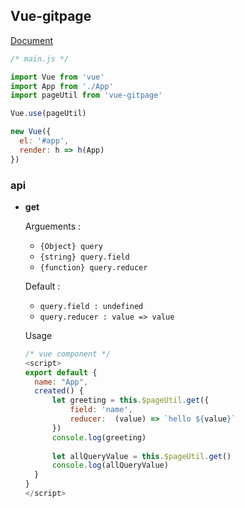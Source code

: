 ## Vue-gitpage

[Document](https://motebus.github.io/vue-gitpage/)

``` javascript
/* main.js */

import Vue from 'vue'
import App from './App'
import pageUtil from 'vue-gitpage'

Vue.use(pageUtil)

new Vue({
  el: '#app',
  render: h => h(App)
})
```

### api

- **get**

  Arguements :

  - `{Object} query`
  - `{string} query.field`
  - `{function} query.reducer` 

  Default : 

  - `query.field : undefined`
  - `query.reducer : value => value`

  Usage

  ``` javascript
  /* vue component */
  <script>
  export default {
    name: "App",
    created() {
        let greeting = this.$pageUtil.get({
            field: 'name', 
            reducer:  (value) => `hello ${value}`
        })
        console.log(greeting)
        
        let allQueryValue = this.$pageUtil.get()
        console.log(allQueryValue)
    }
  }
  </script>
  ```